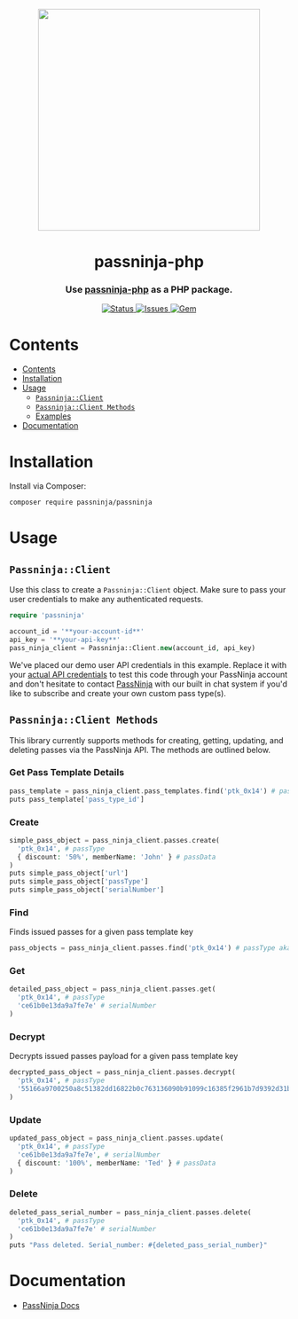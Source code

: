 <p align="center">
    <img width="400px" src=https://user-images.githubusercontent.com/1587270/74537466-25c19e00-4f08-11ea-8cc9-111b6bbf86cc.png>
</p>
<h1 align="center">passninja-php</h1>
<h3 align="center">
Use <a href="https://passninja.com/docs">passninja-php</a> as a PHP package.</h3>
<div align="center">
    <a href="https://github.com/flomio/passninja-php">
        <img alt="Status" src="https://img.shields.io/badge/status-active-success.svg" />
    </a>
    <a href="https://github.com/flomio/passninja-php/issues">
        <img alt="Issues" src="https://img.shields.io/github/issues/flomio/passninja-php.svg" />
    </a>
    <a href="https://packagist.org/packages/passninja/passninja">
        <img alt="Gem" src="https://img.shields.io/gem/v/passninja.svg?style=flat-square" />
    </a>
</div>

# Contents
- [Contents](#contents)
- [Installation](#installation)
- [Usage](#usage)
  - [`Passninja::Client`](#passninjaclient)
  - [`Passninja::Client Methods`](#passninjaclient-methods)
  - [Examples](#examples)
- [Documentation](#documentation)

# Installation
Install via Composer:
```sh
composer require passninja/passninja
```

# Usage
## `Passninja::Client`
Use this class to create a `Passninja::Client` object. Make sure to
pass your user credentials to make any authenticated requests.
```php
require 'passninja'

account_id = '**your-account-id**'
api_key = '**your-api-key**'
pass_ninja_client = Passninja::Client.new(account_id, api_key)
```

We've placed our demo user API credentials in this example. Replace it with your
[actual API credentials](https://passninja.com/auth/profile) to test this code
through your PassNinja account and don't hesitate to contact
[PassNinja](https://passninja.com) with our built in chat system if you'd like
to subscribe and create your own custom pass type(s).

## `Passninja::Client Methods`
This library currently supports methods for creating, getting, updating, and
deleting passes via the PassNinja API. The methods are outlined below.

### Get Pass Template Details
```php
pass_template = pass_ninja_client.pass_templates.find('ptk_0x14') # pass template key
puts pass_template['pass_type_id']
```

### Create
```php
simple_pass_object = pass_ninja_client.passes.create(
  'ptk_0x14', # passType
  { discount: '50%', memberName: 'John' } # passData
)
puts simple_pass_object['url']
puts simple_pass_object['passType']
puts simple_pass_object['serialNumber']
```

### Find
Finds issued passes for a given pass template key
```php
pass_objects = pass_ninja_client.passes.find('ptk_0x14') # passType aka pass template key
```

### Get
```php
detailed_pass_object = pass_ninja_client.passes.get(
  'ptk_0x14', # passType
  'ce61b0e13da9a7fe7e' # serialNumber
)
```

### Decrypt
Decrypts issued passes payload for a given pass template key
```php
decrypted_pass_object = pass_ninja_client.passes.decrypt(
  'ptk_0x14', # passType
  '55166a9700250a8c51382dd16822b0c763136090b91099c16385f2961b7d9392d31b386cae133dca1b2faf10e93a1f8f26343ef56c4b35d5bf6cb8cd9ff45177e1ea070f0d4fe88887' # payload
)
```

### Update
```php
updated_pass_object = pass_ninja_client.passes.update(
  'ptk_0x14', # passType
  'ce61b0e13da9a7fe7e', # serialNumber
  { discount: '100%', memberName: 'Ted' } # passData
)
```

### Delete
```php
deleted_pass_serial_number = pass_ninja_client.passes.delete(
  'ptk_0x14', # passType
  'ce61b0e13da9a7fe7e' # serialNumber
)
puts "Pass deleted. Serial_number: #{deleted_pass_serial_number}"
```

# Documentation
- [PassNinja Docs](https://www.passninja.com/documentation)
